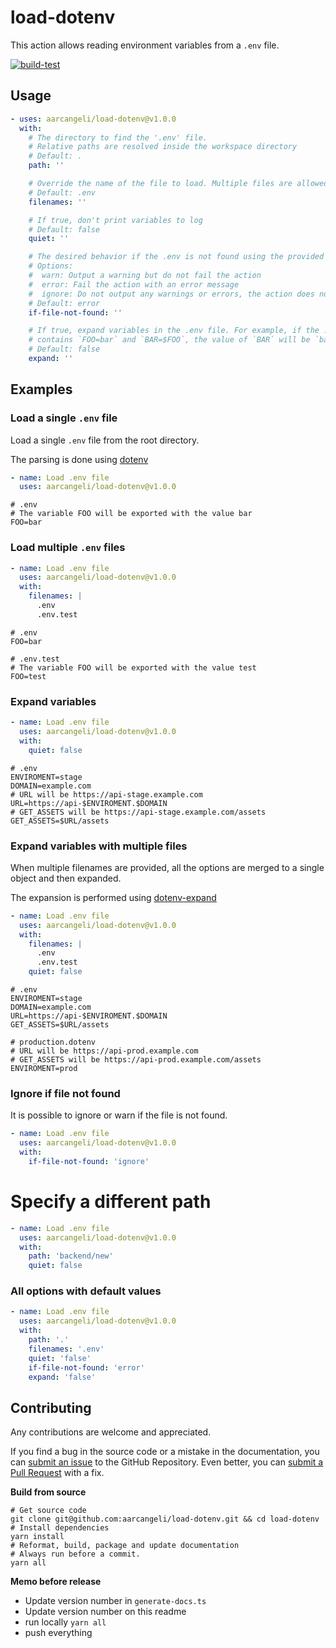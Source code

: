 # load-dotenv

This action allows reading environment variables from a `.env` file.

[![build-test](https://github.com/aarcangeli/load-dotenv/actions/workflows/test.yml/badge.svg?branch=main&event=push)](https://github.com/aarcangeli/load-dotenv/actions/workflows/test.yml?query=branch%3Amain)

## Usage

<!-- start usage -->
```yaml
- uses: aarcangeli/load-dotenv@v1.0.0
  with:
    # The directory to find the '.env' file.
    # Relative paths are resolved inside the workspace directory
    # Default: .
    path: ''

    # Override the name of the file to load. Multiple files are allowed.
    # Default: .env
    filenames: ''

    # If true, don't print variables to log
    # Default: false
    quiet: ''

    # The desired behavior if the .env is not found using the provided path. Available
    # Options:
    #  warn: Output a warning but do not fail the action
    #  error: Fail the action with an error message
    #  ignore: Do not output any warnings or errors, the action does not fail
    # Default: error
    if-file-not-found: ''

    # If true, expand variables in the .env file. For example, if the .env file
    # contains `FOO=bar` and `BAR=$FOO`, the value of `BAR` will be `bar`.
    # Default: false
    expand: ''
```
<!-- end usage -->

## Examples

### Load a single `.env` file

Load a single `.env` file from the root directory.

The parsing is done using [dotenv](https://github.com/motdotla/dotenv)

```yaml
- name: Load .env file
  uses: aarcangeli/load-dotenv@v1.0.0
```

```.dotenv
# .env
# The variable FOO will be exported with the value bar
FOO=bar
```

### Load multiple `.env` files

```yaml
- name: Load .env file
  uses: aarcangeli/load-dotenv@v1.0.0
  with:
    filenames: |
      .env
      .env.test
```

```.dotenv
# .env
FOO=bar
```

```dotenv
# .env.test
# The variable FOO will be exported with the value test
FOO=test
```

### Expand variables

```yaml
- name: Load .env file
  uses: aarcangeli/load-dotenv@v1.0.0
  with:
    quiet: false
```

```.dotenv
# .env
ENVIROMENT=stage
DOMAIN=example.com
# URL will be https://api-stage.example.com
URL=https://api-$ENVIROMENT.$DOMAIN
# GET_ASSETS will be https://api-stage.example.com/assets
GET_ASSETS=$URL/assets
```

### Expand variables with multiple files

When multiple filenames are provided, all the options are merged to a single object and then expanded.

The expansion is performed using [dotenv-expand](https://github.com/motdotla/dotenv-expand)

```yaml
- name: Load .env file
  uses: aarcangeli/load-dotenv@v1.0.0
  with:
    filenames: |
      .env
      .env.test
    quiet: false
```

```.dotenv
# .env
ENVIROMENT=stage
DOMAIN=example.com
URL=https://api-$ENVIROMENT.$DOMAIN
GET_ASSETS=$URL/assets
```

```dotenv
# production.dotenv
# URL will be https://api-prod.example.com
# GET_ASSETS will be https://api-prod.example.com/assets
ENVIROMENT=prod
```

### Ignore if file not found

It is possible to ignore or warn if the file is not found.

```yaml
- name: Load .env file
  uses: aarcangeli/load-dotenv@v1.0.0
  with:
    if-file-not-found: 'ignore'
```

# Specify a different path

```yaml
- name: Load .env file
  uses: aarcangeli/load-dotenv@v1.0.0
  with:
    path: 'backend/new'
    quiet: false
```

### All options with default values

```yaml
- name: Load .env file
  uses: aarcangeli/load-dotenv@v1.0.0
  with:
    path: '.'
    filenames: '.env'
    quiet: 'false'
    if-file-not-found: 'error'
    expand: 'false'
```

## Contributing

Any contributions are welcome and appreciated.

If you find a bug in the source code or a mistake in the documentation, you can [submit an issue](https://github.com/aarcangeli/load-dotenv/issues/new) to the GitHub Repository.
Even better, you can [submit a Pull Request](https://github.com/aarcangeli/load-dotenv/pulls) with a fix.

**Build from source**

```shell
# Get source code
git clone git@github.com:aarcangeli/load-dotenv.git && cd load-dotenv
# Install dependencies
yarn install
# Reformat, build, package and update documentation
# Always run before a commit.
yarn all
```

**Memo before release**

- Update version number in `generate-docs.ts`
- Update version number on this readme
- run locally `yarn all`
- push everything
